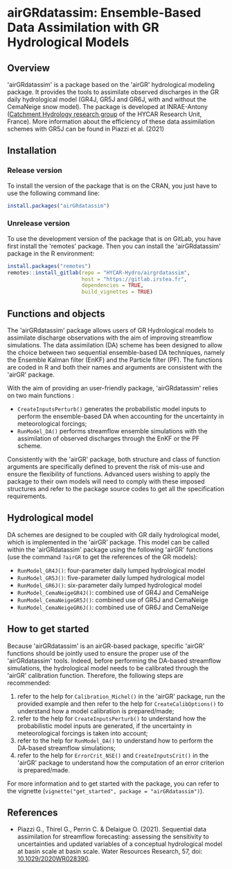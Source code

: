 
# airGRdatassim: Ensemble-Based Data Assimilation with GR Hydrological Models

## Overview

'airGRdatassim' is a package based on the 'airGR' hydrological modeling package. It provides the tools to assimilate observed discharges in the GR daily hydrological model (GR4J, GR5J and GR6J, with and without the CemaNeige snow model). The package is developed at INRAE-Antony ([Catchment Hydrology research group](https://webgr.inrae.fr/eng) of the HYCAR Research Unit, France). More information about the efficiency of these data assimilation schemes with GR5J can be found in Piazzi et al. (2021)


## Installation

### Release version

To install the version of the package that is on the CRAN, you just have to use the following command line:

``` r
install.packages("airGRdatassim")
```

### Unrelease version

To use the development version of the package that is on GitLab, you have first install the 'remotes' package. Then you can install the 'airGRdatassim' package in the R environment:

``` r
install.packages("remotes")
remotes::install_gitlab(repo = "HYCAR-Hydro/airgrdatassim", 
                        host = "https://gitlab.irstea.fr", 
                        dependencies = TRUE, 
                        build_vignettes = TRUE)
```


## Functions and objects

The 'airGRdatassim' package allows users of GR Hydrological models to assimilate discharge observations with the aim of improving streamflow simulations.
The data assimilation (DA) scheme has been designed to allow the choice between two sequential ensemble-based DA techniques, namely the Ensemble Kalman filter (EnKF) and the Particle filter (PF).
The functions are coded in R and both their names and arguments are consistent with the 'airGR' package.

With the aim of providing an user-friendly package, 'airGRdatassim' relies on two main functions :

  - `CreateInputsPerturb()` generates the probabilistic model inputs to perform the ensemble-based DA when accounting for the uncertainty in meteorological forcings;
  - `RunModel_DA()` performs streamflow ensemble simulations with the assimilation of observed discharges through the EnKF or the PF scheme.

Consistently with the 'airGR' package, both structure and class of function arguments are specifically defined to prevent the risk of mis-use and ensure the flexibility of functions. Advanced users wishing to apply the package to their own models will need to comply with these imposed structures and refer to the package source codes to get all the specification requirements.


## Hydrological model

DA schemes are designed to be coupled with GR daily hydrological model, which is implemented in the 'airGR' package. This model can be called within the 'airGRdatassim' package using the following 'airGR' functions (use the command `?airGR` to get the references of the GR models): 

  - `RunModel_GR4J()`: four-parameter daily lumped hydrological model
  - `RunModel_GR5J()`: five-parameter daily lumped hydrological model
  - `RunModel_GR6J()`: six-parameter daily lumped hydrological model
  - `RunModel_CemaNeigeGR4J()`: combined use of GR4J and CemaNeige
  - `RunModel_CemaNeigeGR5J()`: combined use of GR5J and CemaNeige
  - `RunModel_CemaNeigeGR6J()`: combined use of GR6J and CemaNeige


## How to get started

Because 'airGRdatassim' is an airGR-based package, specific 'airGR' functions should be jointly used to ensure the proper use of the 'airGRdatassim' tools. Indeed, before performing the DA-based streamflow simulations, the hydrological model needs to be calibrated through the 'airGR' calibration function. Therefore, the following steps are recommended:    

  1. refer to the help for `Calibration_Michel()` in the 'airGR' package, run the provided example and then refer to the help for `CreateCalibOptions()` to understand how a model calibration is prepared/made;
  2. refer to the help for `CreateInputsPerturb()` to understand how the probabilistic model inputs are generated, if the uncertainty in meteorological forcings is taken into account;
  3. refer to the help for `RunModel_DA()` to understand how to perform the DA-based streamflow simulations;
  4. refer to the help for `ErrorCrit_NSE()` and `CreateInputsCrit()` in the 'airGR' package to understand how the computation of an error criterion is prepared/made.

For more information and to get started with the package, you can refer to the vignette (`vignette("get_started", package = "airGRdatassim")`).


## References

-  Piazzi G., Thirel G., Perrin C. & Delaigue O. (2021). Sequential data assimilation for streamflow forecasting: assessing the sensitivity to uncertainties and updated variables of a conceptual hydrological model at basin scale at basin scale. Water Resources Research, 57, doi: [10.1029/2020WR028390](https://doi.org/10.1029/2020WR028390).
